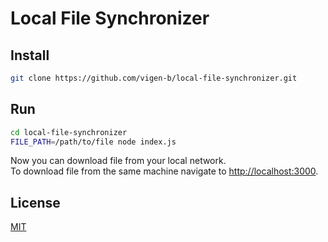 # Local File Synchronizer

## Install

```bash
git clone https://github.com/vigen-b/local-file-synchronizer.git
```

## Run

``` bash
cd local-file-synchronizer
FILE_PATH=/path/to/file node index.js
```

Now you can download file from your local network.  
To download file from the same machine navigate to [http://localhost:3000](http://localhost:3000).

## License
[MIT](./LICENSE)
